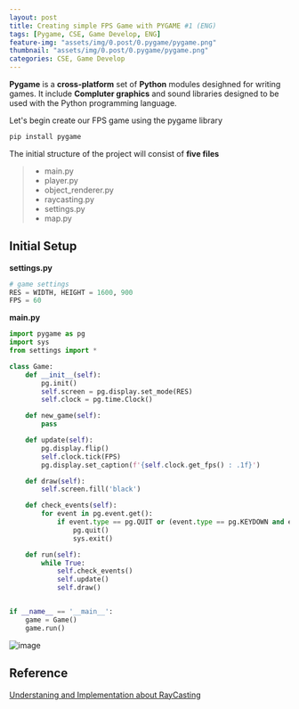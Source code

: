 ```yaml
---
layout: post
title: Creating simple FPS Game with PYGAME #1 (ENG)
tags: [Pygame, CSE, Game Develop, ENG]
feature-img: "assets/img/0.post/0.pygame/pygame.png"
thumbnail: "assets/img/0.post/0.pygame/pygame.png"
categories: CSE, Game Develop
---
```


**Pygame** is a **cross-platform** set of **Python** modules desighned for writing games. It include **Compluter graphics** and sound libraries designed to be used with the Python programming language.

Let's begin create our FPS game using the pygame library

```python
pip install pygame
````

The initial structure of the project will consist of **five files**

> - main.py
> - player.py
> - object_renderer.py
> - raycasting.py
> - settings.py
> - map.py

## Initial Setup

**settings.py**
```python
# game settings
RES = WIDTH, HEIGHT = 1600, 900
FPS = 60
```

**main.py**
```python
import pygame as pg
import sys
from settings import *

class Game:
    def __init__(self):
        pg.init()
        self.screen = pg.display.set_mode(RES)
        self.clock = pg.time.Clock()

    def new_game(self):
        pass

    def update(self):
        pg.display.flip()
        self.clock.tick(FPS)
        pg.display.set_caption(f'{self.clock.get_fps() : .1f}')

    def draw(self):
        self.screen.fill('black')

    def check_events(self):
        for event in pg.event.get():
            if event.type == pg.QUIT or (event.type == pg.KEYDOWN and event.key == pg.K_ESCAPE):
                pg.quit()
                sys.exit()

    def run(self):
        while True:
            self.check_events()
            self.update()
            self.draw()


if __name__ == '__main__':
    game = Game()
    game.run()

```

![image](https://github.com/KoderWiki/koderwiki.github.io/assets/153072257/b2adff76-5938-4425-aeca-852ec9816ca9)









## Reference
[Understaning and Implementation about RayCasting](https://sikpang.tistory.com/32)
